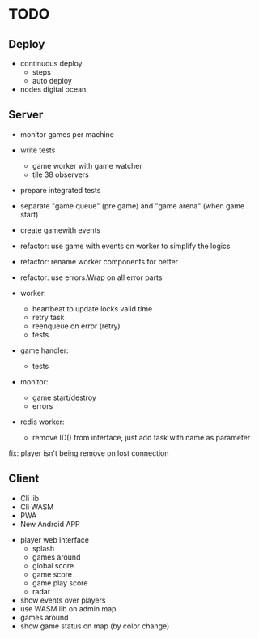 # TODO

## Deploy

+ continuous deploy
    - steps
    - auto deploy
+ nodes digital ocean


## Server

+ monitor games per machine
+ write tests
    - game worker with game watcher
    - tile 38 observers

+ prepare integrated tests
+ separate "game queue" (pre game) and "game arena" (when game start)
+ create gamewith events
+ refactor: use game with events on worker to simplify the logics
+ refactor: rename worker components for better
+ refactor: use errors.Wrap on all error parts
+ worker:
    - heartbeat to update locks valid time
    - retry task
    - reenqueue on error (retry)
    - tests
+ game handler:
    - tests
+ monitor:
    - game start/destroy
    - errors
+ redis worker:
    - remove ID() from interface, just add task with name as parameter

fix: player isn't being remove on lost connection

## Client

+ Cli lib
+ Cli WASM
+ PWA
+ New Android APP

- player web interface
    - splash
    - games around
    - global score
    - game score
    - game play score
    - radar
- show events over players
- use WASM lib on admin map
- games around
- show game status on map (by color change)
